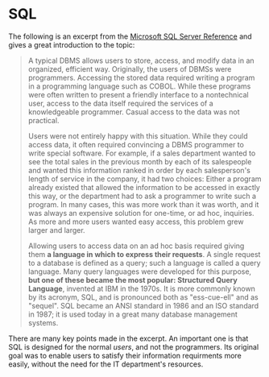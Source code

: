 # SQL

The following is an excerpt from the [Microsoft SQL Server Reference](https://docs.microsoft.com/en-us/sql/odbc/reference/structured-query-language-sql?view=sql-server-2017) and gives a great introduction to the topic:

> A typical DBMS allows users to store, access, and modify data in an organized, efficient way. Originally, the users of DBMSs were programmers. Accessing the stored data required writing a program in a programming language such as COBOL. While these programs were often written to present a friendly interface to a nontechnical user, access to the data itself required the services of a knowledgeable programmer. Casual access to the data was not practical.
>
> Users were not entirely happy with this situation. While they could access data, it often required convincing a DBMS programmer to write special software. For example, if a sales department wanted to see the total sales in the previous month by each of its salespeople and wanted this information ranked in order by each salesperson's length of service in the company, it had two choices: Either a program already existed that allowed the information to be accessed in exactly this way, or the department had to ask a programmer to write such a program. In many cases, this was more work than it was worth, and it was always an expensive solution for one-time, or ad hoc, inquiries. As more and more users wanted easy access, this problem grew larger and larger.
>
> Allowing users to access data on an ad hoc basis required giving them **a language in which to express their requests**. A single request to a database is defined as a query; such a language is called a query language. Many query languages were developed for this purpose, **but one of these became the most popular: Structured Query Language**, invented at IBM in the 1970s. It is more commonly known by its acronym, SQL, and is pronounced both as "ess-cue-ell" and as "sequel". SQL became an ANSI standard in 1986 and an ISO standard in 1987; it is used today in a great many database management systems.

There are many key points made in the excerpt. An important one is that SQL is designed for the normal _users_, and not the programmers. Its original goal was to enable users to satisfy their information requirments more easily, without the need for the IT department's resources.

